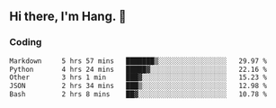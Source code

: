## Hi there, I'm Hang. 👋

### Coding

<!--START_SECTION:waka-->

```txt
Markdown     5 hrs 57 mins   ███████▒░░░░░░░░░░░░░░░░░   29.97 %
Python       4 hrs 24 mins   █████▓░░░░░░░░░░░░░░░░░░░   22.16 %
Other        3 hrs 1 min     ███▓░░░░░░░░░░░░░░░░░░░░░   15.23 %
JSON         2 hrs 34 mins   ███▒░░░░░░░░░░░░░░░░░░░░░   12.98 %
Bash         2 hrs 8 mins    ██▓░░░░░░░░░░░░░░░░░░░░░░   10.78 %
```

<!--END_SECTION:waka-->
